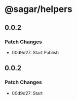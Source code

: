 # @sagar/helpers

## 0.0.2

### Patch Changes

- 00d9d27: Start Publish

## 0.0.2

### Patch Changes

- 00d9d27: Start
